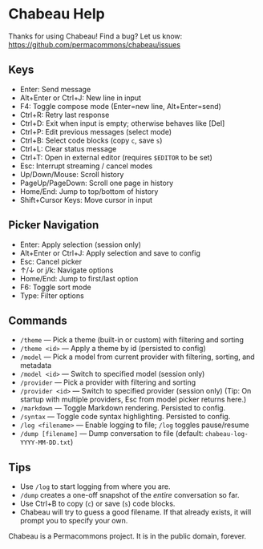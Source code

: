 # Chabeau Help

Thanks for using Chabeau! Find a bug? Let us know: https://github.com/permacommons/chabeau/issues

## Keys

- Enter: Send message
- Alt+Enter or Ctrl+J: New line in input
- F4: Toggle compose mode (Enter=new line, Alt+Enter=send)
- Ctrl+R: Retry last response
- Ctrl+D: Exit when input is empty; otherwise behaves like [Del]
- Ctrl+P: Edit previous messages (select mode)
- Ctrl+B: Select code blocks (copy `c`, save `s`)
- Ctrl+L: Clear status message
- Ctrl+T: Open in external editor (requires `$EDITOR` to be set)
- Esc: Interrupt streaming / cancel modes
- Up/Down/Mouse: Scroll history
- PageUp/PageDown: Scroll one page in history
- Home/End: Jump to top/bottom of history
- Shift+Cursor Keys: Move cursor in input

## Picker Navigation

- Enter: Apply selection (session only)
- Alt+Enter or Ctrl+J: Apply selection and save to config
- Esc: Cancel picker
- ↑/↓ or j/k: Navigate options
- Home/End: Jump to first/last option
- F6: Toggle sort mode
- Type: Filter options

## Commands

- `/theme` — Pick a theme (built-in or custom) with filtering and sorting
- `/theme <id>` — Apply a theme by id (persisted to config)
- `/model` — Pick a model from current provider with filtering, sorting, and metadata
- `/model <id>` — Switch to specified model (session only)
- `/provider` — Pick a provider with filtering and sorting
- `/provider <id>` — Switch to specified provider (session only)
  (Tip: On startup with multiple providers, Esc from model picker returns here.)
- `/markdown` — Toggle Markdown rendering. Persisted to config.
- `/syntax` — Toggle code syntax highlighting. Persisted to config.
- `/log <filename>` — Enable logging to file; `/log` toggles pause/resume
- `/dump [filename]` — Dump conversation to file (default: `chabeau-log-YYYY-MM-DD.txt`)

## Tips

- Use `/log` to start logging from where you are.
- `/dump` creates a one-off snapshot of the _entire_ conversation so far.
- Use Ctrl+B to copy (`c`) or save (`s`) code blocks.
- Chabeau will try to guess a good filename. If that already exists, it will prompt
  you to specify your own.

Chabeau is a Permacommons project. It is in the public domain, forever.

